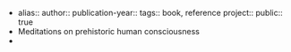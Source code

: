 - alias::
  author::
  publication-year::
  tags:: book, reference
  project:: 
  public:: true
- Meditations on prehistoric human consciousness
-